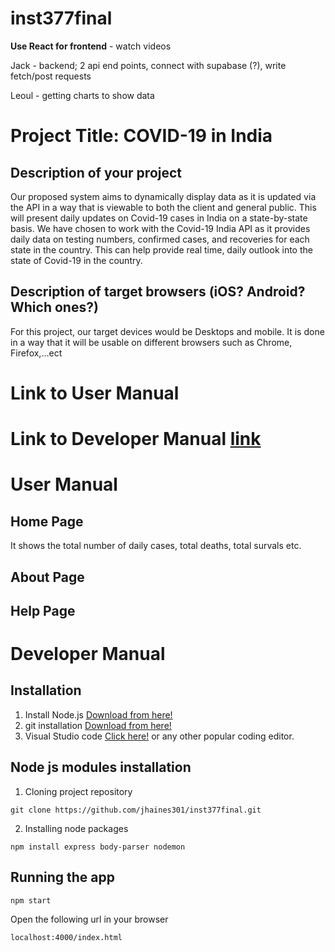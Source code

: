 # inst377final

**Use React for frontend** - watch videos

Jack - backend; 2 api end points, connect with supabase (?), write fetch/post requests

Leoul - getting charts to show data

# Project Title: COVID-19 in India

## Description of your project

Our proposed system aims to dynamically display data as it is updated via the API in a
way that is viewable to both the client and general public. This will present daily updates on
Covid-19 cases in India on a state-by-state basis. We have chosen to work with the Covid-19 India API as it provides daily data on testing
numbers, confirmed cases, and recoveries for each state in the country. This can help provide real
time, daily outlook into the state of Covid-19 in the country.

## Description of target browsers (iOS? Android? Which ones?)

For this project, our target devices would be Desktops and mobile. It is done in a way that it will be usable on different browsers such as Chrome, Firefox,...ect

# Link to User Manual
# Link to Developer Manual [link](https://github.com/jhaines301/inst377final/edit/main/README.md#how-to-run)


# User Manual
## Home Page
It shows the total number of daily cases, total deaths, total survals etc.
## About Page

## Help Page


# Developer Manual

## Installation

1. Install Node.js [Download from here!](https://nodejs.org/en/download)
2. git installation [Download from here!](https://git-scm.com/downloads)
3. Visual Studio code [Click here!](https://code.visualstudio.com/Download) or any other popular coding editor.

## Node js modules installation
1. Cloning project repository
```
git clone https://github.com/jhaines301/inst377final.git
```
2. Installing node packages
```
npm install express body-parser nodemon
```
## Running the app
```
npm start
```
Open the following url in your browser
```
localhost:4000/index.html
```


